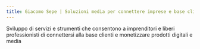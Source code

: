 ```yaml
---
title: Giacomo Sepe | Soluzioni media per connettere imprese e base clienti
---
```


Sviluppo di servizi e strumenti che consentono a imprenditori e liberi professionisti di connettersi alla base clienti e monetizzare prodotti digitali e media

<!-- Impeganto a realizzare strumenti e servizi che supportano imprenditori di PMI nella creazione di reputazione e asset media digitali monetizzabili -->

 <!-- 
Developing a set of solutions for daring shareholders who are ready to build iconic digital and media assets that generate additional revenue or improve reputation and brand perception
Building a suite of services and tools for company managers to develop an audience and create revenue generating media and digital assets -->
